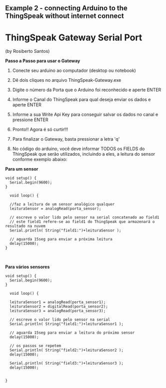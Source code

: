 ## Example 2 - connecting Arduino to the ThingSpeak without internet connect 

# ThingSpeak Gateway Serial Port
(by Rosiberto Santos)


**Passo a Passo para usar o Gateway**

1. Conecte seu arduino ao computador (desktop ou notebook)
 
2. Dê dois cliques no arquivo ThingSpeak-Gateway.exe 

3. Digite o número da Porta que o Arduino foi reconhecido e aperte ENTER

4. Informe o Canal do ThingSpeak para qual deseja enviar os dados e aperte ENTER

5. Informe a sua Write Api Key para conseguir salvar os dados no canal e pressione ENTER

6. Pronto!! Agora é só curtir!!!

7. Para finalizar o Gateway, basta pressionar a letra 'q'

8. No código do arduino, você deve informar TODOS os FIELDS do ThingSpeak que serão utilizados, incluindo a eles, a leitura do sensor conforme exemplo abaixo:



**Para um sensor**

```
void setup() {
  Serial.begin(9600);  
}

  void loop() {
  
  //faz a leitura de um sensor analógico qualquer 
  leituraSensor = analogRead(porta_sensor);
  
  // escreve o valor lido pelo sensor na serial concatenado ao field1
  // este field1 refere-se ao field1 do ThingSpeak que armazenará o resultado na nuvem
  Serial.println( String("field1:")+leituraSensor );

  // aguarda 15seg para enviar a próxima leitura
  delay(15000);
}
```

<br>

**Para vários sensores**
```
void setup() {
  Serial.begin(9600);  
}

  void loop() {
  
  leituraSensor1 = analogRead(porta_sensor1);
  leituraSensor2 = digitalRead(porta_sensor2);
  leituraSensor3 = analogRead(porta_sensor3);
  
  // escreve o valor lido pelo sensor na serial  
  Serial.println( String("field1:")+leituraSensor1 );  
  
  // aguarda 15seg para enviar a leitura do próximo sensor
  delay(15000);
  
  // os passos se repetem
  Serial.println( String("field2:")+leituraSensor2 );  
  delay(15000);
  
  Serial.println( String("field3:")+leituraSensor3 );  
  delay(15000);
  
  
}
```


